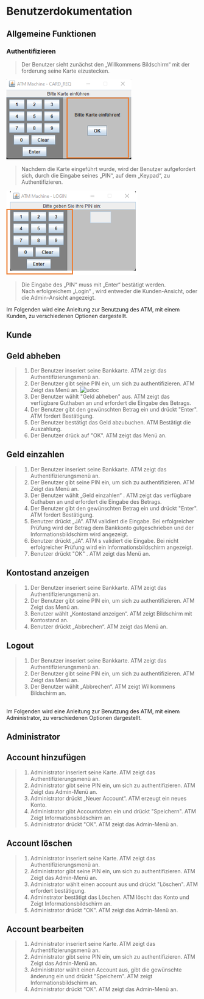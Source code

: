 # Benutzerdokumentation

## Allgemeine Funktionen
### Authentifizieren
>Der Benutzer sieht zunächst den „Willkommens Bildschirm“ mit der forderung seine Karte eizustecken.

![udoc](images/BenutzerDoku/bh-Auth1.png)

>Nachdem die Karte eingeführt wurde, wird der Benutzer aufgefordert sich, durch die Eingabe seines „PIN“, auf dem „Keypad“, zu Authentifizieren.

![udoc](images/BenutzerDoku/bh-Auth2.png)

>Die Eingabe des „PIN“ muss mit „Enter“ bestätigt werden. <br>
Nach erfolgreichem „Login“ , wird entweder die Kunden-Ansicht, oder die Admin-Ansicht angezeigt.



Im Folgenden wird eine Anleitung zur Benutzung des ATM, mit einem Kunden, zu verschiedenen Optionen dargestellt.
## Kunde
## Geld abheben

> 1. Der Benutzer inseriert seine Bankkarte. ATM zeigt das Authentifizierungsmenü an.
> 2. Der Benutzer gibt seine PIN ein, um sich zu authentifizieren. ATM Zeigt das Menü an.
> ![udoc](images/BenutzerDoku/BH-Menü.png)
> 3. Der Benutzer wählt "Geld abheben" aus. ATM zeigt das verfügbare Guthaben an und erfordert die Eingabe des Betrags.
> 4. Der Benutzer gibt den gewünschten Betrag ein und drückt "Enter". ATM fordert Bestätigung.
> 5. Der Benutzer bestätigt das Geld abzubuchen. ATM Bestätigt die Auszahlung.
> 6. Der Benutzer drück auf "OK". ATM zeigt das Menü an.


## Geld einzahlen

> 1. Der Benutzer inseriert seine Bankkarte. ATM zeigt das Authentifizierungsmenü an.
> 2. Der Benutzer gibt seine PIN ein, um sich zu authentifizieren. ATM Zeigt das Menü an.
> 3. Der Benutzer wählt „Geld einzahlen“ . ATM zeigt das verfügbare Guthaben an und erfordert die Eingabe des Betrags.
> 4. Der Benutzer gibt den gewünschten Betrag ein und drückt "Enter". ATM fordert Bestätigung.
> 6. Benutzer drückt „JA“. ATM validiert die Eingabe. Bei erfolgreicher Prüfung wird der Betrag dem Bankkonto gutgeschrieben und der Informationsbildschirm wird angezeigt.
> 7. Benutzer drückt „JA“. ATM s validiert die Eingabe. Bei nicht erfolgreicher Prüfung wird ein Informationsbildschirm angezeigt.
> 8. Benutzer drückt "OK" . ATM zeigt das Menü an.


## Kontostand anzeigen

> 1. Der Benutzer inseriert seine Bankkarte. ATM zeigt das Authentifizierungsmenü an.
> 2. Der Benutzer gibt seine PIN ein, um sich zu authentifizieren. ATM Zeigt das Menü an.
> 3. Benutzer wählt „Kontostand anzeigen“. ATM zeigt Bildschirm mit Kontostand an.
> 4. Benutzer drückt „Abbrechen“. ATM zeigt das Menü an.

## Logout

> 1. Der Benutzer inseriert seine Bankkarte. ATM zeigt das Authentifizierungsmenü an.
> 2. Der Benutzer gibt seine PIN ein, um sich zu authentifizieren. ATM Zeigt das Menü an.
> 3. Der Benutzer wählt „Abbrechen“. ATM zeigt Willkommens Bildschirm an.

<br>
Im Folgenden wird eine Anleitung zur Benutzung des ATM, mit einem Administrator, zu verschiedenen Optionen dargestellt.
<br>

## Administrator

## Account hinzufügen

> 1. Administrator inseriert seine Karte. ATM zeigt das Authentifizierungsmenü an.
> 2. Administrator gibt seine PIN ein, um sich zu authentifizieren. ATM Zeigt das Admin-Menü an.
> 3. Administrator drückt „Neuer Account“. ATM erzeugt ein neues Konto.
> 4. Administrator gibt Accountdaten ein und drückt "Speichern". ATM Zeigt Informationsbildschirm an.
> 5. Administrator drückt "OK". ATM zeigt das Admin-Menü an.

## Account löschen

> 1. Administrator inseriert seine Karte. ATM zeigt das Authentifizierungsmenü an.
> 2. Administrator gibt seine PIN ein, um sich zu authentifizieren. ATM Zeigt das Admin-Menü an.
> 3. Administrator wählt einen account aus und drückt "Löschen". ATM erfordert bestätigung.
> 4. Adminstrator bestätigt das Löschen. ATM löscht das Konto und Zeigt Informationsbildschirm an.
> 5. Administrator drückt "OK". ATM zeigt das Admin-Menü an.

## Account bearbeiten

> 1. Administrator inseriert seine Karte. ATM zeigt das Authentifizierungsmenü an.
> 2. Administrator gibt seine PIN ein, um sich zu authentifizieren. ATM Zeigt das Admin-Menü an.
> 3. Administrator wählt einen Account aus, gibt die gewünschte änderung ein und drückt "Speichern". ATM zeigt Informationsbildschirm an.
> 3. Administrator drückt "OK". ATM zeigt das Admin-Menü an.